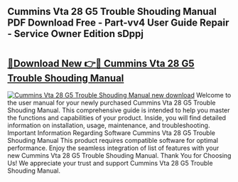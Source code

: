 ## Cummins Vta 28 G5 Trouble Shouding Manual PDF Download Free - Part-vv4 User Guide Repair - Service Owner Edition sDppj

# <h2><a href="http://bc55838.oget.top/?id=Cummins+Vta+28+G5+Trouble+Shouding+Manual">🔗Download New 👉🔴 Cummins Vta 28 G5 Trouble Shouding Manual</a></h2>

[![Cummins Vta 28 G5 Trouble Shouding Manual new download](https://i.imgur.com/5g1atiW.png)](http://bc55838.oget.top/?id=Cummins+Vta+28+G5+Trouble+Shouding+Manual)
Welcome to the user manual for your newly purchased Cummins Vta 28 G5 Trouble Shouding Manual. This comprehensive guide is intended to help you master the functions and capabilities of your product. Inside, you will find detailed information on installation, usage, maintenance, and troubleshooting. Important Information Regarding Software Cummins Vta 28 G5 Trouble Shouding Manual This product requires compatible software for optimal performance. Enjoy the seamless integration of list of features with your new Cummins Vta 28 G5 Trouble Shouding Manual. Thank You for Choosing Us! We appreciate your trust and support Cummins Vta 28 G5 Trouble Shouding Manual.

